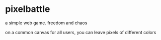# pixelbattle
a simple web game. freedom and chaos

on a common canvas for all users, you can leave pixels of different colors

